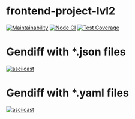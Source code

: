 # frontend-project-lvl2
[![Maintainability](https://api.codeclimate.com/v1/badges/00e32e6f7a722adcacf4/maintainability)](https://codeclimate.com/github/looleeluu/frontend-project-lvl2/maintainability)
[![Node CI](https://github.com/looleeluu/frontend-project-lvl2/workflows/Node%20CI/badge.svg?event=push)](https://github.com/looleeluu/frontend-project-lvl2/actions)
[![Test Coverage](https://api.codeclimate.com/v1/badges/00e32e6f7a722adcacf4/test_coverage)](https://codeclimate.com/github/looleeluu/frontend-project-lvl2/test_coverage)

# Gendiff with *.json files
[![asciicast](https://asciinema.org/a/357028.svg)](https://asciinema.org/a/357028)

# Gendiff with *.yaml files
[![asciicast](https://asciinema.org/a/358256.svg)](https://asciinema.org/a/358256)

